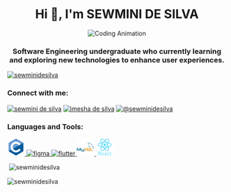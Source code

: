 
<h1 align="center">Hi 👋, I'm SEWMINI DE SILVA</h1><p align="center">
  <img src="https://i.imgur.com/sTpDjnB.gif" alt="Coding Animation" width="100" height="100">
</p>

<h3 align="center">Software Engineering undergraduate who currently learning and exploring new technologies to enhance user experiences.</h3>

<p align="left"> <a href="https://github.com/ryo-ma/github-profile-trophy"><img src="https://github-profile-trophy.vercel.app/?username=sewminidesilva" alt="sewminidesilva" /></a> </p>



<h3 align="left">Connect with me:</h3>
<p align="left">
<a href="https://linkedin.com/in/sewmini de silva" target="blank"><img align="center" src="https://raw.githubusercontent.com/rahuldkjain/github-profile-readme-generator/master/src/images/icons/Social/linked-in-alt.svg" alt="sewmini de silva" height="30" width="40" /></a>
<a href="https://fb.com/imesha de silva" target="blank"><img align="center" src="https://raw.githubusercontent.com/rahuldkjain/github-profile-readme-generator/master/src/images/icons/Social/facebook.svg" alt="imesha de silva" height="30" width="40" /></a>
<a href="https://medium.com/@sewminidesilva" target="_blank"><img align="center" src="https://cdn.jsdelivr.net/gh/simple-icons/simple-icons/icons/medium.svg" alt="@sewminidesilva" height="30" width="30" /></a>

</p>

<h3 align="left">Languages and Tools:</h3>
<p align="left"> <a href="https://www.cprogramming.com/" target="_blank" rel="noreferrer"> <img src="https://raw.githubusercontent.com/devicons/devicon/master/icons/c/c-original.svg" alt="c" width="40" height="40"/> </a> <a href="https://www.figma.com/" target="_blank" rel="noreferrer"> <img src="https://www.vectorlogo.zone/logos/figma/figma-icon.svg" alt="figma" width="40" height="40"/> </a> <a href="https://flutter.dev" target="_blank" rel="noreferrer"> <img src="https://www.vectorlogo.zone/logos/flutterio/flutterio-icon.svg" alt="flutter" width="40" height="40"/> </a> <a href="https://www.mysql.com/" target="_blank" rel="noreferrer"> <img src="https://raw.githubusercontent.com/devicons/devicon/master/icons/mysql/mysql-original-wordmark.svg" alt="mysql" width="40" height="40"/> </a> <a href="https://reactjs.org/" target="_blank" rel="noreferrer"> <img src="https://raw.githubusercontent.com/devicons/devicon/master/icons/react/react-original-wordmark.svg" alt="react" width="40" height="40"/> </a> </p>

<p>&nbsp;<img align="center" src="https://github-readme-stats.vercel.app/api?username=sewminidesilva&show_icons=true&locale=en" alt="sewminidesilva" /></p>

<p><img align="center" src="https://github-readme-streak-stats.herokuapp.com/?user=sewminidesilva&" alt="sewminidesilva" /></p>

